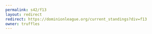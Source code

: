 ```yaml
---
permalink: s42/f13
layout: redirect
redirect: https://dominionleague.org/current_standings?div=f13
owner: truffles
---
```

